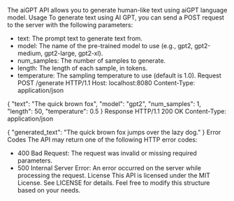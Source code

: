 The aiGPT API allows you to generate human-like text using aiGPT language model.
Usage
To generate text using AI GPT, you can send a POST request to the server with the following parameters:
* text: The prompt text to generate text from.
* model: The name of the pre-trained model to use (e.g., gpt2, gpt2-medium, gpt2-large, gpt2-xl).
* num_samples: The number of samples to generate.
* length: The length of each sample, in tokens.
* temperature: The sampling temperature to use (default is 1.0).
Request
POST /generate HTTP/1.1
Host: localhost:8080
Content-Type: application/json

{
    "text": "The quick brown fox",
    "model": "gpt2",
    "num_samples": 1,
    "length": 50,
    "temperature": 0.5
}
Response
HTTP/1.1 200 OK
Content-Type: application/json

{
    "generated_text": "The quick brown fox jumps over the lazy dog."
}
Error Codes
The API may return one of the following HTTP error codes:
* 400 Bad Request: The request was invalid or missing required parameters.
* 500 Internal Server Error: An error occurred on the server while processing the request.
License
This API is licensed under the MIT License. See LICENSE for details.
Feel free to modify this structure based on your needs.